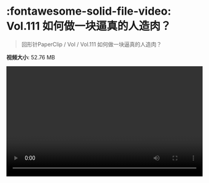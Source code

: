 # :fontawesome-solid-file-video: Vol.111 如何做一块逼真的人造肉？

> 回形针PaperClip / Vol / Vol.111 如何做一块逼真的人造肉？

**视频大小**: 52.76 MB

<video id="V-0863705036e6672d108e96ecc75ffb4a" width="512" height="288" preload="none" playsinline webkit-playsinline></video>